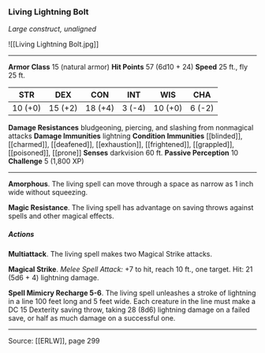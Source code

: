 ### Living Lightning Bolt
_Large construct, unaligned_

![[Living Lightning Bolt.jpg]]




---

**Armor Class** 15 (natural armor)
**Hit Points** 57 (6d10 + 24)
**Speed** 25 ft., fly 25 ft.

| STR     | DEX     | CON     | INT     | WIS     | CHA     |
|---------|---------|---------|---------|---------|---------|
| 10 (+0) | 15 (+2) | 18 (+4) | 3 (-4) | 10 (+0) | 6 (-2) |

**Damage Resistances** bludgeoning, piercing, and slashing from nonmagical attacks
**Damage Immunities** lightning
**Condition Immunities** [[blinded]], [[charmed]], [[deafened]], [[exhaustion]], [[frightened]], [[grappled]], [[poisoned]], [[prone]]
**Senses** darkvision 60 ft.
**Passive Perception** 10
**Challenge** 5 (1,800 XP)

---

**Amorphous**. The living spell can move through a space as narrow as 1 inch wide without squeezing.

**Magic Resistance**. The living spell has advantage on saving throws against spells and other magical effects.

##### Actions
**Multiattack**. The living spell makes two Magical Strike attacks.

**Magical Strike**. _Melee Spell Attack:_ +7 to hit, reach 10 ft., one target. Hit: 21 (5d6 + 4) lightning damage.

**Spell Mimicry Recharge 5-6**. The living spell unleashes a stroke of lightning in a line 100 feet long and 5 feet wide. Each creature in the line must make a DC 15 Dexterity saving throw, taking 28 (8d6) lightning damage on a failed save, or half as much damage on a successful one.


---

Source: [[ERLW]], page 299
